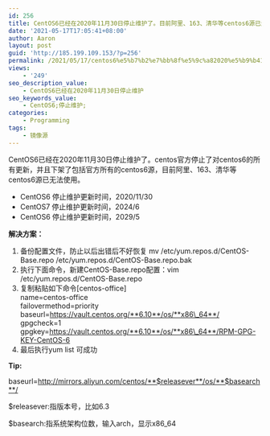 ```yaml
---
id: 256
title: CentOS6已经在2020年11月30日停止维护了。目前阿里、163、清华等centos6源已无法使用。
date: '2021-05-17T17:05:41+08:00'
author: Aaron
layout: post
guid: 'http://185.199.109.153/?p=256'
permalink: /2021/05/17/centos6%e5%b7%b2%e7%bb%8f%e5%9c%a82020%e5%b9%b411%e6%9c%8830%e6%97%a5%e5%81%9c%e6%ad%a2%e7%bb%b4%e6%8a%a4%e4%ba%86%e3%80%82%e7%9b%ae%e5%89%8d%e9%98%bf%e9%87%8c%e3%80%81163%e3%80%81%e6%b8%85%e5%8d%8e/
views:
    - '249'
seo_description_value:
    - CentOS6已经在2020年11月30日停止维护
seo_keywords_value:
    - CentOS6;停止维护;
categories:
    - Programming
tags:
    - 镜像源
---
```


CentOS6已经在2020年11月30日停止维护了。centos官方停止了对centos6的所有更新，并且下架了包括官方所有的centos6源，目前阿里、163、清华等centos6源已无法使用。

- CentOS6 停止维护更新时间，2020/11/30
- CentOS7 停止维护更新时间，2024/6
- CentOS6 停止维护更新时间，2029/5

**解决方案：**

1. 备份配置文件，防止以后出错后不好恢复 mv /etc/yum.repos.d/CentOS-Base.repo /etc/yum.repos.d/CentOS-Base.repo.bak
2. <span class="katex--inline"><span class="katex"><span class="katex-mathml"><span class="katex-html"><span class="base"><span class="strut"><span class="mord mathdefault"><span class="md-plain">执行下面命令，新建CentOS-Base.repo配置：</span></span></span></span></span></span></span></span><span class="katex--inline"><span class="katex"><span class="katex-mathml"><span class="katex-html"><span class="base"><span class="strut"><span class="mord mathdefault"><span class="md-plain">vim /etc/yum.repos.d/CentOS-Base.repo</span></span></span></span></span></span></span></span>
3. <span class="katex--inline"><span class="katex"><span class="katex-mathml"><span class="katex-html"><span class="base"><span class="strut"><span class="mord mathdefault"><span class="md-plain">复制粘贴如下命令</span></span></span></span></span></span></span></span><span class="katex--inline"><span class="katex"><span class="katex-mathml"><span class="katex-html"><span class="base"><span class="strut"><span class="mord mathdefault"><span class="md-plain">\[centos-office\]  
    name=centos-office  
    failovermethod=priority  
    baseurl=https://vault.centos.org/**6.10**/os/**x86\_64**/  
    gpgcheck=1  
    gpgkey=https://vault.centos.org/**6.10**/os/**x86\_64**/RPM-GPG-KEY-CentOS-6</span></span></span></span></span></span></span></span>
4. 最后执行yum list 可成功

**Tip:**

baseurl=http://mirrors.aliyun.com/centos/**$releasever**/os/**$basearch**/

$releasever:指版本号，比如6.3

$basearch:指系统架构位数，输入arch，显示x86\_64